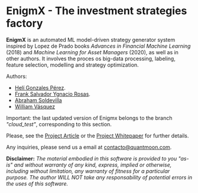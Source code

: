 # EnigmX - The investment strategies factory

**EnigmX** is an automated ML model-driven strategy generator system inspired by Lopez de Prado books _Advances in Financial Machine Learning_ (2018) and _Machine Learning for Asset Managers_ (2020), as well as in other authors. It involves the proces os big-data processing, labeling, feature selection, modelling and strategy optimization.

Authors:

- [Helí Gonzales Pérez](https://www.linkedin.com/in/heli-gonzales/).
- [Frank Salvador Ygnacio Rosas](https://www.linkedin.com/in/fsyrosas/).
- [Abraham Soldevilla](https://www.linkedin.com/in/abraham-soldevilla-cqf-bb5a85170/)
- [William Vásquez](https://www.linkedin.com/in/vasquezwilliam/)

Important: the last updated version of Enigmx belongs to the branch *"cloud_test"*, corresponding to this section.

Please, see the [Project Article](https://enigmx.com/the-project/) or the [Project Whitepaper](https://www.docdroid.net/txvET7H/enigmx-whitepaper-en-pdf) for further details.

Any inquiries, please send us a email at contacto@quantmoon.com. 

**Disclaimer:** _The material embodied in this software is provided to you "as-is" and without warranty of any kind, express, implied or otherwise, including without limitation, any warranty of fitness for a particular purpose. The author WILL NOT take any responsability of potential errors in the uses of this software._
